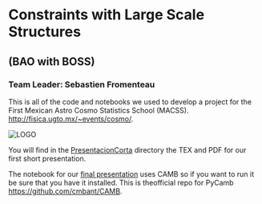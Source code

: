 # Constraints with Large Scale Structures </h1>
## (BAO with BOSS)

### Team Leader: Sebastien Fromenteau

This is all of the code and notebooks we used to develop a project for the First Mexican Astro Cosmo Statistics School (MACSS).
http://fisica.ugto.mx/~events/cosmo/.

![LOGO](http://fisica.ugto.mx/~events/cosmo/wp-content/uploads/sites/10/2016/01/Screen-Shot-2016-01-22-at-4.38.39-PM1.png)

You will find in the [PresentacionCorta](https://github.com/FavioVazquez/ProyectoMACSS/tree/master/PresentacionCorta) 
directory the TEX and PDF for our first short presentation. 

The notebook for our [final presentation](https://github.com/FavioVazquez/ProyectoMACSS/blob/master/Final%20Presentation.ipynb)
uses CAMB so if you want to run it be sure that you have it installed. This is theofficial repo for PyCamb 
https://github.com/cmbant/CAMB.



